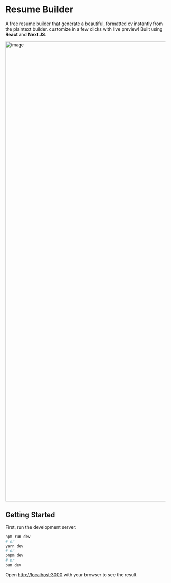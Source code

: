 # Resume Builder 
A free resume builder that generate a beautiful, formatted cv instantly from the plaintext builder. customize in a few clicks with live preview! Built using **React** and **Next JS**.

<img width="1440" alt="image" src="https://github.com/user-attachments/assets/b51c0dd6-e61a-4c58-8b8b-05d719b7eefe">


## Getting Started
First, run the development server:

```bash
npm run dev
# or
yarn dev
# or
pnpm dev
# or
bun dev
```
Open [http://localhost:3000](http://localhost:3000) with your browser to see the result.
